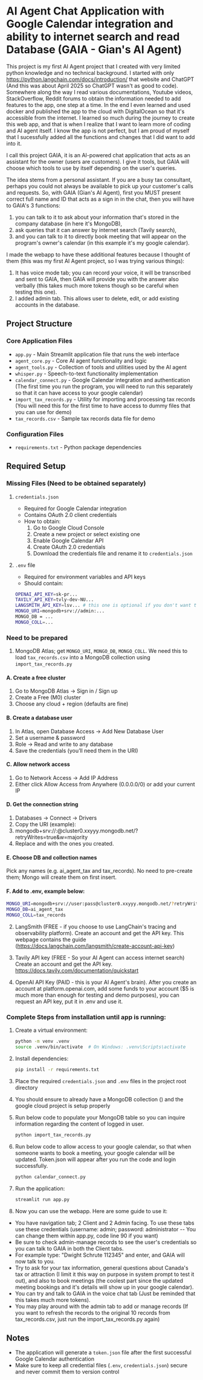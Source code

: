 # AI Agent Chat Application with Google Calendar integration and ability to internet search and read Database (GAIA - Gian's AI Agent)

This project is my first AI Agent project that I created with very limited python knowledge and no technical background. I started with only https://python.langchain.com/docs/introduction/ that website and ChatGPT (And this was about April 2025 so ChatGPT wasn't as good to code). Somewhere along the way I read various documentations, Youtube videos, StackOverflow, Reddit forums to obtain the information needed to add features to the app, one step at a time. In the end I even learned and used docker and published the app to the cloud with DigitalOcean so that it's accessible from the internet. I learned so much during the journey to create this web app, and that is when I realize that I want to learn more of coding and AI agent itself. I know the app is not perfect, but I am proud of myself that I sucessfully added all the functions and changes that I did want to add into it.

I call this project GAIA, it is an AI-powered chat application that acts as an assistant for the owner (users are customers). I give it tools, but GAIA will choose which tools to use by itself depending on the user's queries.

The idea stems from a personal assistant. If you are a busy tax consultant, perhaps you could not always be available to pick up your customer's calls and requests. So, with GAIA (Gian's AI Agent), first you MUST present correct full name and ID that acts as a sign in in the chat, then you will have to GAIA's 3 functions:
1. you can talk to it to ask about your information that's stored in the company database (in here it's MongoDB), 
2. ask queries that it can answer by internet search (Tavily search), 
3. and you can talk to it to directly book meeting that will appear on the program's owner's calendar (in this example it's my google calendar).

I made the webapp to have these additional features because I thought of them (this was my first AI Agent project, so I was trying various things):
1. It has voice mode tab; you can record your voice, it will be transcribed and sent to GAIA, then GAIA will provide you with the answer also verbally (this takes much more tokens though so be careful when testing this one).
2. I added admin tab. This allows user to delete, edit, or add existing accounts in the database.

## Project Structure

### Core Application Files
- `app.py` - Main Streamlit application file that runs the web interface
- `agent_core.py` - Core AI agent functionality and logic
- `agent_tools.py` - Collection of tools and utilities used by the AI agent
- `whisper.py` - Speech-to-text functionality implementation
- `calendar_connect.py` - Google Calendar integration and authentication (The first time you run the program, you will need to run this separately so that it can have access to your google calendar)
- `import_tax_records.py` - Utility for importing and processing tax records (You will need this for the first time to have access to dummy files that you can use for demo)
- `tax_records.csv` - Sample tax records data file for demo

### Configuration Files
- `requirements.txt` - Python package dependencies

## Required Setup

### Missing Files (Need to be obtained separately)
1. `credentials.json`
   - Required for Google Calendar integration
   - Contains OAuth 2.0 client credentials
   - How to obtain:
     1. Go to Google Cloud Console
     2. Create a new project or select existing one
     3. Enable Google Calendar API
     4. Create OAuth 2.0 credentials
     5. Download the credentials file and rename it to `credentials.json`

3. `.env` file
   - Required for environment variables and API keys
   - Should contain:
   ```bash
   OPENAI_API_KEY=sk-pr...
   TAVILY_API_KEY=tvly-dev-NU...
   LANGSMITH_API_KEY=lsv... # this one is optional if you don't want to monitor through langsmith website
   MONGO_URI=mongodb+srv://admin:...
   MONGO_DB = ...
   MONGO_COLL=...
   ```
### Need to be prepared
1. MongoDB Atlas; get `MONGO_URI`, `MONGO_DB`, `MONGO_COLL`. We need this to load `tax_records.csv` into a MongoDB collection using `import_tax_records.py`

#### A. Create a free cluster

   1. Go to MongoDB Atlas → Sign in / Sign up
   2. Create a Free (M0) cluster
   3. Choose any cloud + region (defaults are fine)

#### B. Create a database user
   1. In Atlas, open Database Access → Add New Database User
   2. Set a username & password
   3. Role → Read and write to any database
   4. Save the credentials (you’ll need them in the URI)

#### C. Allow network access
   1. Go to Network Access → Add IP Address
   2. Either click Allow Access from Anywhere (0.0.0.0/0) or add your current IP

#### D. Get the connection string
   1. Databases → Connect → Drivers
   2. Copy the URI (example):
   3. mongodb+srv://<user>:<password>@cluster0.xxyyy.mongodb.net/?retryWrites=true&w=majority
   4. Replace <user> and <password> with the ones you created.

#### E. Choose DB and collection names
Pick any names (e.g. ai_agent_tax and tax_records).
No need to pre-create them; Mongo will create them on first insert.

#### F. Add to .env, example below:
```bash
MONGO_URI=mongodb+srv://user:pass@cluster0.xxyyy.mongodb.net/?retryWrites=true&w=majority
MONGO_DB=ai_agent_tax
MONGO_COLL=tax_records
```

2. LangSmith (FREE - if you choose to use LangChain's tracing and observability platform). 
   Create an account and get the API key. This webpage contains the guide (https://docs.langchain.com/langsmith/create-account-api-key)

3. Tavily API key (FREE - So your AI Agent can access internet search)
   Create an account and get the API key. https://docs.tavily.com/documentation/quickstart

4. OpenAI API Key (PAID - this is your AI Agent's brain). 
   After you create an account at platform.openai.com, add some funds to your account ($5 is much more than enough for testing and demo purposes), you can request an API key, put it in .env and use it.

### Complete Steps from installation until app is running:
1. Create a virtual environment:
   ```bash
   python -m venv .venv
   source .venv/bin/activate  # On Windows: .venv\Scripts\activate
   ```

2. Install dependencies:
   ```bash
   pip install -r requirements.txt
   ```

3. Place the required `credentials.json` and `.env` files in the project root directory

4. You should ensure to already have a MongoDB collection () and the google cloud project is setup properly

5. Run below code to populate your MongoDB table so you can inquire information regarding the content of logged in user.
   ```bash
   python import_tax_records.py
   ```

6. Run below code to allow access to your google calendar, so that when someone wants to book a meeting, your google calendar will be updated. Token.json will appear after you run the code and login successfully.
   ```bash
   python calendar_connect.py
   ```

7. Run the application:
   ```bash
   streamlit run app.py
   ```

8. Now you can use the webapp. Here are some guide to use it:
- You have navigation tab; 2 Client and 2 Admin facing. To use these tabs use these credentials (username: admin; password: administrator -- You can change them within app.py, code line 90 if you want)
- Be sure to check admin-manage records to see the user's credentials so you can talk to GAIA in both the Client tabs.
- For example type: "Dwight Schrute 112345" and enter, and GAIA will now talk to you.
- Try to ask for your tax information, general questions about Canada's tax or attraction (I limit it this way on purpose in system prompt to test it out), and also to book meetings (the coolest part since the updated meeting bookings and it's details will show up in your google calendar).
- You can try and talk to GAIA in the voice chat tab (Just be reminded that this takes much more tokens).
- You may play around with the admin tab to add or manage records (If you want to refresh the records to the original 10 records from tax_records.csv, just run the import_tax_records.py again)

## Notes
- The application will generate a `token.json` file after the first successful Google Calendar authentication
- Make sure to keep all credential files (`.env`, `credentials.json`) secure and never commit them to version control

